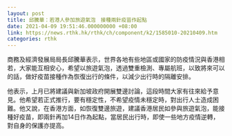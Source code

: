 ```yaml
---
layout: post
title: 邱騰華：若港人參加旅遊氣泡　接種兩針疫苗作起點
date: 2021-04-09 19:51:46.000000000 +08:00
link: https://news.rthk.hk/rthk/ch/component/k2/1585010-20210409.htm
categories: rthk
---
```


商務及經濟發展局局長邱騰華表示，世界各地有些地區或國家的防疫情況與香港相若，大家能互相安心，希望以旅遊氣泡，透過雙重檢測、專屬航班，以致將來可以的話，做好疫苗接種作為恢復出行的條件，以減少出行時的隔離安排。

他表示，上月已將建議與新加坡政府開展雙邊討論，這段時間大家有往來給予意見。他希望若正式推行，要有穩定性，不希望疫情未穩定時，對出行人士造成困難。他又說，在香港方面，如恢復雙邊旅遊，建議香港居民如參與旅遊氣泡，能接種好疫苗，即兩針再加14日作為起點，當居民出行時，即使一些地方疫情逆轉，對自身的保護亦提高。
